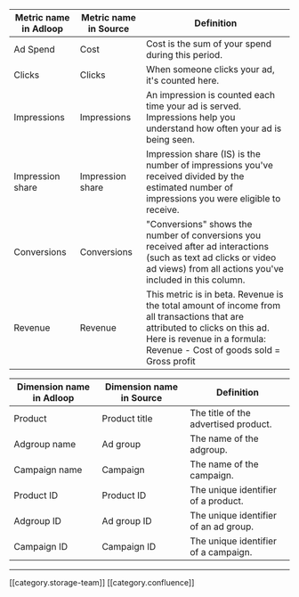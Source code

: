 

|  **Metric name in Adloop**  |  **Metric name in Source**  |  **Definition**  | 
|  --- |  --- |  --- | 
|  Ad Spend | Cost | Cost is the sum of your spend during this period. | 
|   Clicks | Clicks | When someone clicks your ad, it's counted here.  | 
|   Impressions | Impressions | An impression is counted each time your ad is served. Impressions help you understand how often your ad is being seen. | 
|   Impression share | Impression share | Impression share (IS) is the number of impressions you've received divided by the estimated number of impressions you were eligible to receive. | 
|   Conversions  | Conversions | "Conversions" shows the number of conversions you received after ad interactions (such as text ad clicks or video ad views) from all actions you've included in this column. | 
|   Revenue | Revenue | This metric is in beta. Revenue is the total amount of income from all transactions that are attributed to clicks on this ad. Here is revenue in a formula: Revenue - Cost of goods sold = Gross profit | 



|  **Dimension name in Adloop**  |  **Dimension name in Source**  |  **Definition**  | 
|  --- |  --- |  --- | 
|   Product | Product title | The title of the advertised product. | 
|   Adgroup name | Ad group | The name of the adgroup. | 
|   Campaign name | Campaign | The name of the campaign. | 
|   Product ID | Product ID | The unique identifier of a product. | 
|   Adgroup ID | Ad group ID | The unique identifier of an ad group. | 
|   Campaign ID | Campaign ID | The unique identifier of a campaign. | 





*****

[[category.storage-team]] 
[[category.confluence]] 
